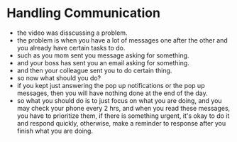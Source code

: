 # Handling Communication
* the video was disscussing a problem.
* the problem is when you have a lot of messages one after the other and you already have certain tasks to do.
* such as you mom sent you message asking for something. 
* and your boss has sent you an email asking for something.
* and then your colleague sent you to do certain thing. 
* so now what should you do? 
* if you kept just answering the pop up notifications or the pop up messages, then you will have nothing done at the end of the day. 
* so what you should do is to just focus on what you are doing, and you may check your phone every 2 hrs, and when you read these messages, you have to prioritize them, if there is something urgent, it's okay to do it and respond quickly, otherwise, make a reminder to response after you finish what you are doing. 